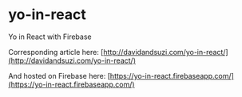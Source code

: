 yo-in-react
===========

Yo in React with Firebase

Corresponding article here: [http://davidandsuzi.com/yo-in-react/](http://davidandsuzi.com/yo-in-react/)

And hosted on Firebase here: [https://yo-in-react.firebaseapp.com/](https://yo-in-react.firebaseapp.com/)
